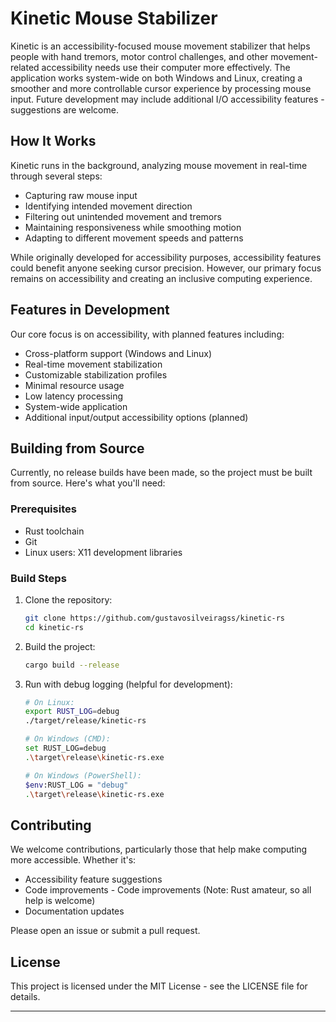 # Kinetic Mouse Stabilizer

Kinetic is an accessibility-focused mouse movement stabilizer that helps people with hand tremors, motor control challenges, and other movement-related accessibility needs use their computer more effectively. The application works system-wide on both Windows and Linux, creating a smoother and more controllable cursor experience by processing mouse input. Future development may include additional I/O accessibility features - suggestions are welcome.

## How It Works

Kinetic runs in the background, analyzing mouse movement in real-time through several steps:

- Capturing raw mouse input
- Identifying intended movement direction
- Filtering out unintended movement and tremors
- Maintaining responsiveness while smoothing motion
- Adapting to different movement speeds and patterns

While originally developed for accessibility purposes, accessibility features could benefit anyone seeking cursor precision. However, our primary focus remains on accessibility and creating an inclusive computing experience.

## Features in Development

Our core focus is on accessibility, with planned features including:

- Cross-platform support (Windows and Linux)
- Real-time movement stabilization
- Customizable stabilization profiles
- Minimal resource usage
- Low latency processing
- System-wide application
- Additional input/output accessibility options (planned)

## Building from Source

Currently, no release builds have been made, so the project must be built from source. Here's what you'll need:

### Prerequisites

- Rust toolchain
- Git
- Linux users: X11 development libraries

### Build Steps

1. Clone the repository:

   ```bash
   git clone https://github.com/gustavosilveiragss/kinetic-rs
   cd kinetic-rs
   ```

2. Build the project:

   ```bash
   cargo build --release
   ```

3. Run with debug logging (helpful for development):

   ```bash
   # On Linux:
   export RUST_LOG=debug
   ./target/release/kinetic-rs

   # On Windows (CMD):
   set RUST_LOG=debug
   .\target\release\kinetic-rs.exe

   # On Windows (PowerShell):
   $env:RUST_LOG = "debug"
   .\target\release\kinetic-rs.exe
   ```

## Contributing

We welcome contributions, particularly those that help make computing more accessible. Whether it's:

- Accessibility feature suggestions
- Code improvements - Code improvements (Note: Rust amateur, so all help is welcome)
- Documentation updates

Please open an issue or submit a pull request.

## License

This project is licensed under the MIT License - see the LICENSE file for details.

---
